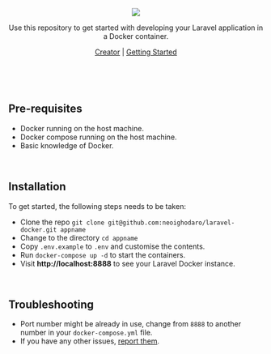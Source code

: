 <p align="center"><img src="https://cloud.githubusercontent.com/assets/807318/22915144/7659b1ce-f275-11e6-8821-21c89ceb30b5.png" /></p>
<p align="center">Use this repository to get started with developing your Laravel application in a Docker container.</p>
<p align="center"><a href="https://neoighodaro.com">Creator</a> | <a href="https://scotch.io">Getting Started</a></p>

<p>&nbsp;</p>
<p>&nbsp;</p>

## Pre-requisites
* Docker running on the host machine.
* Docker compose running on the host machine.
* Basic knowledge of Docker.

<p>&nbsp;</p>

## Installation
To get started, the following steps needs to be taken:
* Clone the repo `git clone git@github.com:neoighodaro/laravel-docker.git appname`
* Change to the directory `cd appname`
* Copy `.env.example` to `.env` and customise the contents.
* Run `docker-compose up -d` to start the containers.
* Visit **http://localhost:8888** to see your Laravel Docker instance.

<p>&nbsp;</p>

## Troubleshooting
* Port number might be already in use, change from `8888` to another number in your `docker-compose.yml` file.
* If you have any other issues, [report them](/issues).